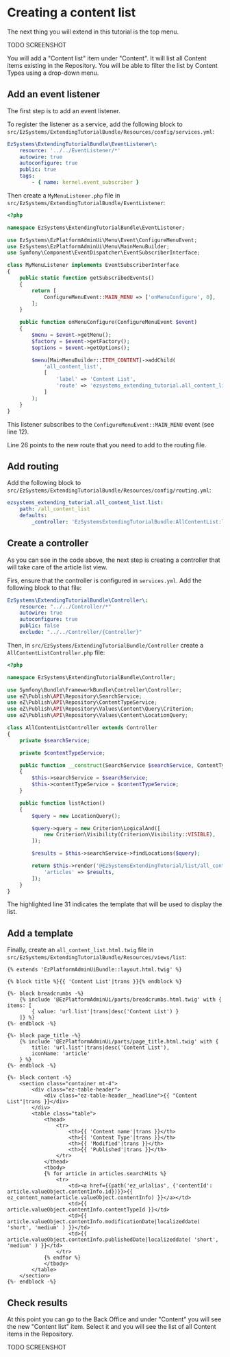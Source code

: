 # Creating a content list

The next thing you will extend in this tutorial is the top menu.

TODO SCREENSHOT

You will add a "Content list" item under "Content". It will list all Content items existing in the Repository.
You will be able to filter the list by Content Types using a drop-down menu.

## Add an event listener

The first step is to add an event listener.

To register the listener as a service, add the following block to `src/EzSystems/ExtendingTutorialBundle/Resources/config/services.yml`:

``` yaml
EzSystems\ExtendingTutorialBundle\EventListener\:
    resource: '../../EventListener/*'
    autowire: true
    autoconfigure: true
    public: true
    tags:
        - { name: kernel.event_subscriber }
```

Then create a `MyMenuListener.php` file in `src/EzSystems/ExtendingTutorialBundle/EventListener`:

``` php hl_lines="12 26"
<?php

namespace EzSystems\ExtendingTutorialBundle\EventListener;

use EzSystems\EzPlatformAdminUi\Menu\Event\ConfigureMenuEvent;
use EzSystems\EzPlatformAdminUi\Menu\MainMenuBuilder;
use Symfony\Component\EventDispatcher\EventSubscriberInterface;

class MyMenuListener implements EventSubscriberInterface
{
    public static function getSubscribedEvents()
    {
        return [
            ConfigureMenuEvent::MAIN_MENU => ['onMenuConfigure', 0],
        ];
    }

    public function onMenuConfigure(ConfigureMenuEvent $event)
    {
        $menu = $event->getMenu();
        $factory = $event->getFactory();
        $options = $event->getOptions();

        $menu[MainMenuBuilder::ITEM_CONTENT]->addChild(
            'all_content_list',
            [
                'label' => 'Content List',
                'route' => 'ezsystems_extending_tutorial.all_content_list.list',
            ]
        );
    }
}
```

This listener subscribes to the `ConfigureMenuEvent::MAIN_MENU` event (see line 12).

Line 26 points to the new route that you need to add to the routing file.

## Add routing

Add the following block to `src/EzSystems/ExtendingTutorialBundle/Resources/config/routing.yml`:

``` yaml hl_lines="4"
ezsystems_extending_tutorial.all_content_list.list:
    path: /all_content_list
    defaults:
        _controller: 'EzSystemsExtendingTutorialBundle:AllContentList:list'
```

## Create a controller

As you can see in the code above, the next step is creating a controller that will take care of the article list view.

Firs, ensure that the controller is configured in `services.yml`.
Add the following block to that file:

``` yaml
EzSystems\ExtendingTutorialBundle\Controller\:
    resource: "../../Controller/*"
    autowire: true
    autoconfigure: true
    public: false
    exclude: "../../Controller/{Controller}"
```

Then, in `src/EzSystems/ExtendingTutorialBundle/Controller` create a `AllContentListController.php` file:

```php hl_lines="31"
<?php

namespace EzSystems\ExtendingTutorialBundle\Controller;

use Symfony\Bundle\FrameworkBundle\Controller\Controller;
use eZ\Publish\API\Repository\SearchService;
use eZ\Publish\API\Repository\ContentTypeService;
use eZ\Publish\API\Repository\Values\Content\Query\Criterion;
use eZ\Publish\API\Repository\Values\Content\LocationQuery;

class AllContentListController extends Controller
{
    private $searchService;

    private $contentTypeService;

    public function __construct(SearchService $searchService, ContentTypeService $contentTypeService)
    {
        $this->searchService = $searchService;
        $this->contentTypeService = $contentTypeService;
    }

    public function listAction()
    {
        $query = new LocationQuery();

        $query->query = new Criterion\LogicalAnd([
            new Criterion\Visibility(Criterion\Visibility::VISIBLE),
        ]);

        $results = $this->searchService->findLocations($query);

        return $this->render('@EzSystemsExtendingTutorial/list/all_content_list.html.twig', [
            'articles' => $results,
        ]);
    }
}
```

The highlighted line 31 indicates the template that will be used to display the list.

## Add a template

Finally, create an `all_content_list.html.twig` file in `src/EzSystems/ExtendingTutorialBundle/Resources/views/list`:

``` twig
{% extends 'EzPlatformAdminUiBundle::layout.html.twig' %}

{% block title %}{{ 'Content List'|trans }}{% endblock %}

{%- block breadcrumbs -%}
    {% include '@EzPlatformAdminUi/parts/breadcrumbs.html.twig' with { items: [
        { value: 'url.list'|trans|desc('Content List') }
    ]} %}
{%- endblock -%}

{%- block page_title -%}
    {% include '@EzPlatformAdminUi/parts/page_title.html.twig' with {
        title: 'url.list'|trans|desc('Content List'),
        iconName: 'article'
    } %}
{%- endblock -%}

{%- block content -%}
    <section class="container mt-4">
        <div class="ez-table-header">
            <div class="ez-table-header__headline">{{ "Content List"|trans }}</div>
        </div>
        <table class="table">
            <thead>
                <tr>
                    <th>{{ 'Content name'|trans }}</th>
                    <th>{{ 'Content Type'|trans }}</th>
                    <th>{{ 'Modified'|trans }}</th>
                    <th>{{ 'Published'|trans }}</th>
                </tr>
            </thead>
            <tbody>
            {% for article in articles.searchHits %}
                <tr>
                    <td><a href={{path('ez_urlalias', {'contentId': article.valueObject.contentInfo.id})}}>{{ ez_content_name(article.valueObject.contentInfo) }}</a></td>
                    <td>{{ article.valueObject.contentInfo.contentTypeId }}</td>
                    <td>{{ article.valueObject.contentInfo.modificationDate|localizeddate( 'short', 'medium' ) }}</td>
                    <td>{{ article.valueObject.contentInfo.publishedDate|localizeddate( 'short', 'medium' ) }}</td>
                </tr>
            {% endfor %}
            </tbody>
        </table>
    </section>
{%- endblock -%}
```

## Check results

At this point you can go to the Back Office and under "Content" you will see the new "Content list" item.
Select it and you will see the list of all Content items in the Repository.

TODO SCREENSHOT
